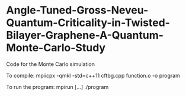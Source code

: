 # Angle-Tuned-Gross-Neveu-Quantum-Criticality-in-Twisted-Bilayer-Graphene-A-Quantum-Monte-Carlo-Study
Code for the Monte Carlo simulation

To compile: mpiicpx -qmkl -std=c++11 cftbg.cpp function.o -o program

To run the program: mpirun [...] ./program
